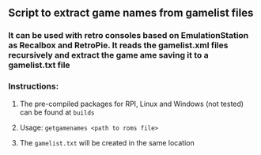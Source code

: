 ## Script to extract game names from gamelist files

### It can be used with retro consoles based on EmulationStation as Recalbox and RetroPie. It reads the gamelist.xml files recursively and extract the game ame saving it to a gamelist.txt file



### Instructions:

1. The pre-compiled packages for RPI, Linux and Windows (not tested) can be found at `builds`

2. Usage: `getgamenames <path to roms file>` 

3. The `gamelist.txt` will be created in the same location
